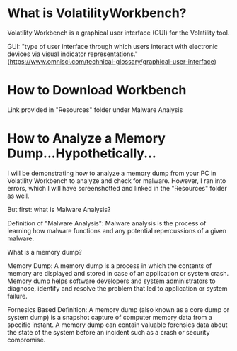 # What is VolatilityWorkbench? #
Volatility Workbench is a graphical user interface (GUI) for the Volatility tool. 

GUI: "type of user interface through which users interact with electronic devices via visual indicator representations." (https://www.omnisci.com/technical-glossary/graphical-user-interface)

# How to Download Workbench #
Link provided in "Resources" folder under Malware Analysis


# How to Analyze a Memory Dump...Hypothetically... #
I will be demonstrating how to analyze a memory dump from your PC in Volatility Workbench to analyze and check for malware. However, I ran into errors, which I will have screenshotted and linked in the "Resources" folder as well.

But first: what is Malware Analysis?

Definition of "Malware Analysis": Malware analysis is the process of learning how malware functions and any potential repercussions of a given malware.

What is a memory dump?

Memory Dump: A memory dump is a process in which the contents of memory are displayed and stored in case of an application or system crash. Memory dump helps software developers and system administrators to diagnose, identify and resolve the problem that led to application or system failure.

Fornesics Based Definition: A memory dump (also known as a core dump or system dump) is a snapshot capture of computer memory data from a specific instant. A memory dump can contain valuable forensics data about the state of the system before an incident such as a crash or security compromise.

